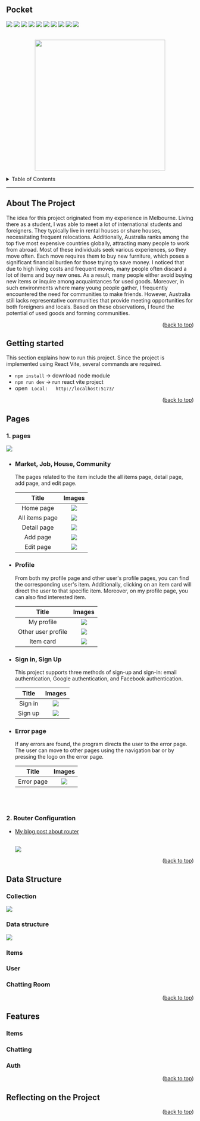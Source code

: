 <a name="readme-top"></a>

## Pocket

<p>

<img src="https://img.shields.io/badge/Vite-646CFF?style=for-the-badge&logo=vite&logoColor=white">
<img src="https://img.shields.io/badge/react-61DAFB?style=for-the-badge&logo=react&logoColor=white">
<img src="https://img.shields.io/badge/googlemaps-4285F4?style=for-the-badge&logo=google-maps&logoColor=white">
<img src="https://img.shields.io/badge/react--router--dom-6.22.3-CA4245?style=for-the-badge&logo=react-router&logoColor=CA4245">
<img src="https://img.shields.io/badge/Hot--toast-2.4.1-A61E69?style=for-the-badge&logo=hot-toast&logoColor=A61E69">
<img src="https://img.shields.io/badge/redux--toolkit-2.2.3-764ABC?style=for-the-badge&logo=redux&logoColor=764ABC">
<img src="https://img.shields.io/badge/firebase-8.5-FFCA28?style=for-the-badge&logo=firebase&logoColor=FFCA28">
<img src="https://img.shields.io/badge/tailwind--css-3.4.3-06B6D4?style=for-the-badge&logo=tailwind-css&logoColor=06B6D4">
<img src="https://img.shields.io/badge/uuid-9.0.1-FF7800?style=for-the-badge&logo=uuid&logoColor=white">
<img src="https://img.shields.io/badge/framer--motion-11.1.9-%230055FF.svg?style=for-the-badge&logo=framer&logoColor=0055FF">

</p>

<!-- PROJECT LOGO -->
<br />
<div align="center">
 <img src="https://github.com/hyeonbinHur/DDock-DDock/assets/160996936/2c861161-9f90-4ce4-9f60-97095eb6c147" width="350">
 

  <p align="center">
  </p>
</div>

<details>
  <summary>Table of Contents</summary>
  <ol>
    <li>
      <a href="#about-the-project">About The Project</a>
    </li>
    <li>
      <a href="#getting-started">Getting Started</a>
    </li>
    <li>
      <a href="#pages">Pages</a>
    </li>
     <li>
      <details>
        <summary><a href="#usage">Data Structure</a></summary>
         <ul>
        <li>Collection</li>
        <li>Chatting Room</li>
        <li>CommunityItem</li>
        <li>HouseItem</li>
        <li>JobItem</li>
        <li>MarketItem</li>
        <li>User</li>
      </ul>
      </details>
    </li>
    <li>
      <details>
        <summary><a href="#usage">Features</a></summary>
        <ul>
          <li> 
            <details>
            <summary>Market, Job, House, Community</summary>
              <ul>
                <li>Read Items</li>
                <li>Read Item</li>
                <li>Post Item</li>
                <li>Delete Item</li>
                <li>Update Item</li>
              </ul>
            </details>
          </li>
          <li>
            <details> 
              <summary>Chatting</summary>
              <ul>
                <li>Send message</li>
                <li>send images</li>
                <li>read message</li>
                <li>unread message</li>
                <li>send notification</li>
              </ul>
            </details>
          </li>
          <li>
           <details> 
              <summary>Auth</summary>
              <ul>
                <li>Email Auth</li>
                <li>Google Auth</li>
                <li>FaceBook Auth</li>
              </ul>
            </details>
          </li>
        </ul>
      </details>
    </li>
    <li><a href="#roadmap">Reflecting on the Project</a></li>
  </ol>
</details>

---

## **About The Project**

The idea for this project originated from my experience in Melbourne. Living there as a student, I was able to meet a lot of international students and foreigners. They typically live in rental houses or share houses, necessitating frequent relocations. Additionally, Australia ranks among the top five most expensive countries globally, attracting many people to work from abroad. Most of these individuals seek various experiences, so they move often. Each move requires them to buy new furniture, which poses a significant financial burden for those trying to save money. I noticed that due to high living costs and frequent moves, many people often discard a lot of items and buy new ones. As a result, many people either avoid buying new items or inquire among acquaintances for used goods. Moreover, in such environments where many young people gather, I frequently encountered the need for communities to make friends. However, Australia still lacks representative communities that provide meeting opportunities for both foreigners and locals. Based on these observations, I found the potential of used goods and forming communities.

<p align="right">(<a href="#pocket">back to top</a>)</p>

## **Getting started**

This section explains how to run this project. Since the project is implemented using React Vite, several commands are required.

-   `npm install` -> download node module
-   `npm run dev` -> run react vite project
-   open ` Local:   http://localhost:5173/`

<p align="right">(<a href="#pocket">back to top</a>)</p>

## Pages

### 1. pages

<img src="https://github.com/hyeonbinHur/DDock-DDock/assets/160996936/1263a0b3-e2d3-42d4-8d8b-078506d7ca63">

-   ### Market, Job, House, Community

    The pages related to the item include the all items page, detail page, add page, and edit page.

    |     Title      |          Images           |
    | :------------: | :-----------------------: |
    |   Home page    | <img src="https://github.com/hyeonbinHur/DDock-DDock/assets/160996936/28c2c30c-c8f0-4094-b8ba-4cd4ad835493"> |
    | All items page | <img src="https://github.com/hyeonbinHur/DDock-DDock/assets/160996936/77332be5-1287-4657-ab4f-18bc88d2a5da"> |
    |  Detail page   | <img src="https://github.com/hyeonbinHur/DDock-DDock/assets/160996936/c7bfc978-5154-4810-8a15-8887fd1f31f9"> |
    |    Add page    | <img src="https://github.com/hyeonbinHur/DDock-DDock/assets/160996936/2d0d7041-0c18-4e0e-9f25-2d6056f6dafe">  |
    |   Edit page    | <img src="https://github.com/hyeonbinHur/DDock-DDock/assets/160996936/2f0e6d1a-ccd7-4496-ae59-d3c118ee3a66"> |

-   ### Profile

    From both my profile page and other user's profile pages, you can find the corresponding user's item. Additionally, clicking on an item card will direct the user to that specific item. Moreover, on my profile page, you can also find interested item.

    |       Title        |          Images           |
    | :----------------: | :-----------------------: |
    |     My profile     | <img src="https://github.com/hyeonbinHur/DDock-DDock/assets/160996936/7aef21ea-5bc1-45ac-b0d8-8fefd71ea020"> |
    | Other user profile | <img src="https://github.com/hyeonbinHur/DDock-DDock/assets/160996936/d1db2251-d059-4256-b222-5e32327b2183">  |
    |     Item card      | <img src="https://github.com/hyeonbinHur/DDock-DDock/assets/160996936/231f7e5b-4088-4994-b533-ebbc566b7015"> |

-   ### Sign in, Sign Up

    This project supports three methods of sign-up and sign-in: email authentication, Google authentication, and Facebook authentication.

    |  Title  |          Images           |
    | :-----: | :-----------------------: |
    | Sign in | <img src="https://github.com/hyeonbinHur/DDock-DDock/assets/160996936/8fa00d59-5864-423f-bf01-91967f5e5e64">  |
    | Sign up | <img src="https://github.com/hyeonbinHur/DDock-DDock/assets/160996936/10ad9ebc-ffe4-4cc6-b589-65070057b69f"> |

-   ### Error page

    If any errors are found, the program directs the user to the error page. The user can move to other pages using the navigation bar or by pressing the logo on the error page.

    |   Title    |          Images          |
    | :--------: | :----------------------: |
    | Error page | <img src="https://github.com/hyeonbinHur/DDock-DDock/assets/160996936/afe06fe6-360d-475d-9585-43c5c8fb06db">|

    <br>
    <br>

### 2. Router Configuration

-   <a href="https://uncle-hyeonb.tistory.com/12"> My blog post about router </a>
    <br>
    <br>

    <img src="https://github.com/hyeonbinHur/DDock-DDock/assets/160996936/c510fd8b-36c6-4ea7-a672-e1ff32551f84">

<p align="right">(<a href="#pocket">back to top</a>)</p>

## Data Structure

### Collection
<img src="https://github.com/hyeonbinHur/DDock-DDock/assets/160996936/44d6d619-3704-4228-9771-e1705c14005d">

### Data structure
<img src="https://github.com/hyeonbinHur/DDock-DDock/assets/160996936/3752fdbe-a9ce-4cf4-964b-4128279593f8">

### Items

### User

### Chatting Room

<p align="right">(<a href="#readme-top">back to top</a>)</p>

## Features

### Items

### Chatting

### Auth

<p align="right">(<a href="#readme-top">back to top</a>)</p>

<!-- CONTRIBUTING -->

## Reflecting on the Project

<p align="right">(<a href="#readme-top">back to top</a>)</p>
